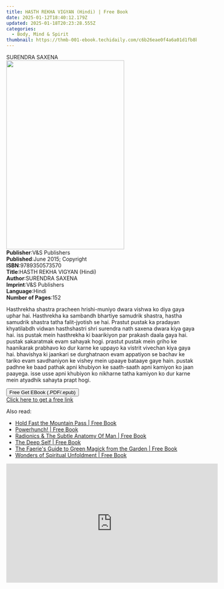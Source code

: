 ```yaml
---
title: HASTH REKHA VIGYAN (Hindi) | Free Book
date: 2025-01-12T18:40:12.179Z
updated: 2025-01-18T20:23:28.555Z
categories:
  - Body, Mind & Spirit
thumbnail: https://thmb-001-ebook.techidaily.com/c6b26eae0f4a6a01d1fb8bbf93caf2237438fa2c90342938e48a6a96fb4c13ed.jpg
---
```

<main id="book-container">
  <div class="flex flex-col">
    <div class="book-brief flex-1 py-6 px-4 sm:p-6 md:py-10 md:px-8">
      <!-- brief-->
      <div class="book-brief-main">SURENDRA SAXENA</div>
    </div>
    <div
      class="book-meta-info flex-1 grid gap-4 col-start-1 col-end-3 row-start-1 sm:mb-6 sm:grid-cols-4 lg:gap-6 lg:col-start-2 lg:row-end-6 lg:row-span-6 lg:mb-0"
    >
      <div
        class="book-meta-info-left place-content-center mt-4 p-4 text-sm leading-6 col-start-2 col-span-2 dark:text-slate-400"
      >
        <img
          class="w-full h-500 object-cover rounded-lg sm:h-255 sm:col-span-2 lg:col-span-full"
          src="https://img-001-ebook.techidaily.com/4bb9d74fa03f89d97e553a1ccf03d8ebf36a6441234e44e5943c06cefd3435dc.jpg"
          alt=""
          width="312"
          height="500"
        />
      </div>
      <div
        class="book-meta-info-right mt-2 col-start-1 row-start-2 col-span-3 self-center"
      >
        <!-- meta data  -->
        <div class="flex flex-col px-4 md:px-8">
          <div class="flex-1">
            <strong>Publisher</strong>:<span class="px-2"
              >V&amp;S Publishers</span
            >
          </div>
          <div class="flex-1">
            <strong>Published</strong>:<span class="px-2"
              >June 2015; Copyright</span
            >
          </div>
          <div class="flex-1">
            <strong>ISBN</strong>:<span class="px-2">9789350573570</span>
          </div>
          <div class="flex-1">
            <strong>Title</strong>:<span class="px-2"
              >HASTH REKHA VIGYAN (Hindi)</span
            >
          </div>
          <div class="flex-1">
            <strong>Author</strong>:<span class="px-2">SURENDRA SAXENA</span>
          </div>
          <div class="flex-1">
            <strong>Imprint</strong>:<span class="px-2"
              >V&amp;S Publishers</span
            >
          </div>
          <div class="flex-1">
            <strong>Language</strong>:<span class="px-2">Hindi</span>
          </div>
          <div class="flex-1">
            <strong>Number of Pages</strong>:<span class="px-2">152</span>
          </div>
        </div>
      </div>
    </div>
    <div class="book-description flex-1 py-6 px-4 sm:p-6 md:py-10 md:px-8">
      <div class="book-description-main">
        <div accordion-content="" id="description">
          <p>
            Hasthrekha shastra pracheen hrishi-muniyo dwara vishwa ko diya gaya
            uphar hai. Hasthrekha ka sambandh bhartiye samudrik shastra, hastha
            samudrik shastra tatha falit-jyotish se hai. Prastut pustak ka
            pradayan khyatilabdh vidwan hasthshastri shri surendra nath saxena
            dwara kiya gaya hai. iss pustak mein hasthrekha ki baarikiyon par
            prakash daala gaya hai. pustak sakaratmak evam sahayak hogi. prastut
            pustak mein griho ke haanikarak prabhavo ko dur karne ke uppayo ka
            vistrit vivechan kiya gaya hai. bhavishya ki jaankari se durghatnaon
            evam appatiyon se bachav ke tariko evam savdhaniyon ke vishey mein
            upaaye bataaye gaye hain. pustak padhne ke baad pathak apni khubiyon
            ke saath-saath apni kamiyon ko jaan paayega. isse usse apni khubiyon
            ko nikharne tatha kamiyon ko dur karne mein atyadhik sahayta prapt
            hogi.
          </p>
        </div>
      </div>
    </div>
    <div class="book-excerpts flex-1 py-6 px-4 sm:p-6 md:py-10 md:px-8"></div>
    <div
      class="book-about-author flex-1 py-6 px-4 sm:p-6 md:py-10 md:px-8"
    ></div>
    <div class="book-free-get flex-1 py-6 px-4 sm:p-6 md:py-10 md:px-8">
      <button
        id="btn-free-get"
        class="bg-blue-500 hover:bg-blue-700 text-white font-bold py-2 px-4 rounded"
      >
        Free Get EBook (.PDF/.epub)
      </button>
      <div id="countdown-display" class="px-2 text-lg mt-2"></div>
      <a
        id="free-link"
        class="hidden bg-blue-500 hover:bg-blue-700 text-white font-bold py-2 px-4 rounded"
        href="https://www.ebooks.com/en-us/book/2472830/hasth-rekha-vigyan-hindi/surendra-saxena/"
        target="_blank"
        >Click here to get a free link</a
      >
    </div>
    <script>
      let countdownTime = 0;
      let countdownInterval = null;
      document
        .getElementById('btn-free-get')
        .addEventListener('click', startCountdown);
      function startCountdown() {
        countdownTime = new Date().getTime() + 60000 * 3;
        countdownInterval = setInterval(updateCountdown, 1000);
        document.getElementById('btn-free-get').disabled = true;
        document
          .getElementById('btn-free-get')
          .classList.add('bg-gray-500', 'cursor-not-allowed');
      }
      function updateCountdown() {
        let currentTime = new Date().getTime();
        let timeLeft = countdownTime - currentTime;
        let secondsLeft = Math.floor(timeLeft / 1000);
        document.getElementById('countdown-display').innerHTML =
          `Remaining time: ${secondsLeft} seconds.`;
        if (secondsLeft <= 0) {
          clearInterval(countdownInterval);
          document.getElementById('btn-free-get').classList.add('hidden');
          document.getElementById('free-link').classList.remove('hidden');
          document.getElementById('countdown-display').innerHTML = '';
        }
      }
    </script>
  </div>
</main>

<ins class="adsbygoogle"
      style="display:block"
      data-ad-client="ca-pub-7571918770474297"
      data-ad-slot="8358498916"
      data-ad-format="auto"
      data-full-width-responsive="true"></ins>
    

<span class="atpl-alsoreadstyle">Also read:</span>
<div><ul>
<li><a href="https://novels-ebooks.techidaily.com/662182-9780761852537-hold-fast-the-mountain-pass/"><u>Hold Fast the Mountain Pass | Free Book</u></a></li>
<li><a href="https://novels-ebooks.techidaily.com/662082-9781451650280-powerhunch/"><u>Powerhunch! | Free Book</u></a></li>
<li><a href="https://novels-ebooks.techidaily.com/662405-9781446459324-radionics-the-subtle-anatomy-of-man/"><u>Radionics & The Subtle Anatomy Of Man | Free Book</u></a></li>
<li><a href="https://novels-ebooks.techidaily.com/661014-9780895565037-the-deep-self/"><u>The Deep Self | Free Book</u></a></li>
<li><a href="https://novels-ebooks.techidaily.com/660708-9781587613852-the-faeries-guide-to-green-magick-from-the-garden/"><u>The Faerie's Guide to Green Magick from the Garden | Free Book</u></a></li>
<li><a href="https://novels-ebooks.techidaily.com/661437-9780856833557-wonders-of-spiritual-unfoldment/"><u>Wonders of Spiritual Unfoldment | Free Book</u></a></li>
</ul></div>

<!-- affiliate ads begin -->
<iframe width="560" height="315" src="https://www.youtube.com/embed/uV3vm805eX0?si=YSPcsFxBcJmoxLsU" title="YouTube video player" frameborder="0" allow="accelerometer; autoplay; clipboard-write; encrypted-media; gyroscope; picture-in-picture; web-share" referrerpolicy="strict-origin-when-cross-origin" allowfullscreen></iframe>
<!-- affiliate ads end -->

